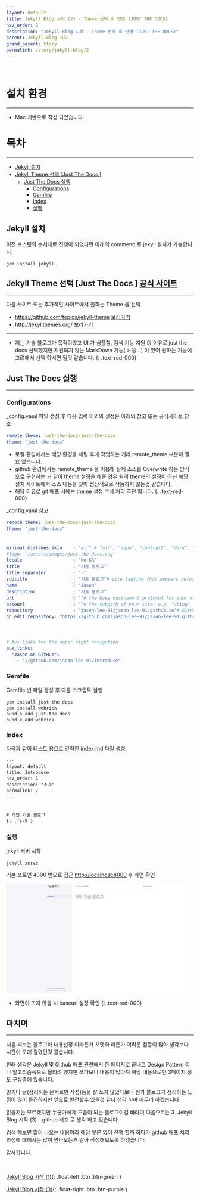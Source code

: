 ```yaml
---
layout: default
title: Jekyll Blog 시작 (2) - Theme 선택 후 반영 (JUST THE DOCS)
nav_order: 2
description: "Jekyll Blog 시작 - Theme 선택 후 반영 (JUST THE DOCS)"
parent: Jekyll Blog 시작
grand_parent: Story
permalink: /story/jekyll-blog/2
---
```


<br>

# 설치 환경

---
 - Mac 기반으로 작성 되었습니다.



# 목차

---
 - [Jekyll 설치](/story/jekyll-blog/2#jekyll-설치)
 - [Jekyll Theme 선택 [Just The Docs ]](/story/jekyll-blog/2#jekyll-theme-선택-just-the-docs--공식-사이트)
    - [Just The Docs 실행](/story/jekyll-blog/2#just-the-docs-실행)
        - [Configurations](/story/jekyll-blog/2#configurations)
        - [Gemfile](/story/jekyll-blog/2#gemfile)
        - [Index](/story/jekyll-blog/2#index)
        - [실행](/story/jekyll-blog/2#실행)



## Jekyll 설치
이전 포스팅의 순서대로 진행이 되었다면 아래의 commend 로 jekyll 설치가 가능합니다.
~~~shell
gem install jekyll
~~~

## Jekyll Theme 선택 [Just The Docs ] [공식 사이트](https://just-the-docs.github.io/just-the-docs/)

---
다음 사이트 또는 추가적인 사이트에서 원하는 Theme 을 선택
 - https://github.com/topics/jekyll-theme [보러가기](https://github.com/topics/jekyll-theme)
 - http://jekyllthemes.org/ [보러가기](http://jekyllthemes.org/)

---
 * 저는 기술 블로그가 목적이였고 UI 가 심플함, 검색 기능 지원 의 이유로 just the docs 선택했지만
지원되지 않는 MarkDown 기능( > 등 ..) 이 있어 원하는 기능에 고려해서 선택 하시면 될것 같습니다.
{: .text-red-000}

## Just The Docs 실행

---

### Configurations
_config.yaml 파일 생성 후 다음 입력 이외의 설정은 아래의 참고 또는 공식사이트 참조
~~~yaml
remote_theme: just-the-docs/just-the-docs
theme: "just-the-docs"                                                                                   ## 상단 git 링크
~~~
 * 로컬 환경에서는 해당 환경을 세팅 후에 작업하는 거라 remote_theme 부분이 필요 없습니다.
 * github 환경에서는 remote_theme 을 이용해 실제 소스를 Overwrite 하는 방식으로 구현하는 거 같아
 theme 설정을 해줄 경우 원격 theme의 설정이 아닌 해당 설치 사이트에서 소스 내용을 찾아 정상적으로
   작동하지 않는것 같습니다. 
 * 해당 이유로 git 배포 시에는 theme 설정 주석 처리 추천 합니다.
{: .text-red-000}
   
_config.yaml 참고
~~~yaml
remote_theme: just-the-docs/just-the-docs
theme: "just-the-docs"


minimal_mistakes_skin    : "air" # "air", "aqua", "contrast", "dark", "dirt", "neon", "mint", "plum", "sunrise"               ## 사이트 스킨
#logo: "/assets/images/just-the-docs.png"                                                                                      ## 사이트 로고
locale                   : "ko-KR"
title                    : "기술 블로그"
title_separator          : "-"
subtitle                 : "기술 블로그"# site tagline that appears below site title in masthead
name                     : "Jason"
description              : "기술 블로그"
url                      : ""# the base hostname & protocol for your site e.g. "https://mmistakes.github.io"
baseurl                  : ""# the subpath of your site, e.g. "/blog"
repository               : "jason-lee-91/jason-lee-91.github.io"# GitHub username/repo-name e.g. "mmistakes/minimal-mistakes"
gh_edit_repository: "https://github.com/jason-lee-91/jason-lee-91.github.io/" # the github URL for your repo



# Aux links for the upper right navigation
aux_links:
  "Jason on GitHub":
    - "//github.com/jason-lee-91/introduce"                                                                                      ## 상단 git 링크
~~~

### Gemfile
Gemfile 빈 파일 생성 후 다음 스크립트 실행

~~~shell
gem install just-the-docs
gem install webrick
bundle add just-the-docs
bundle add webrick
~~~

### Index
다음과 같이 테스트 용으로 간략한 index.md 파일 생성
~~~
---
layout: default
title: Introduce
nav_order: 1
description: "소개"
permalink: /
---


# 개인 기술 블로그
{: .fs-9 }
~~~

### 실행
jekyll 서버 시작
~~~shell
jekyll serve
~~~

기본 포트인 4000 번으로 접근 [http://localhost:4000](http://localhost:4000) 후 화면 확인

   
![Jekyll Start](/assets/images/story/jekyll/jekyll-start-img.png)

 * 화면이 뜨지 않을 시 baseurl 설정 확인
{: .text-red-000}


## 마치며

---
처음 써보는 블로그라 내용선정 이라든가 포맷화 라든가 어려운 점등이 많아 생각보다 시간이 오래 걸렸던것 같습니다.

원래 생각은 Jekyll 및 Github 배포 관련해서 한 페이지로 끝내고 Design Pattern 이나 알고리즘쪽으로
올리려 했지만 쓰다보니 내용이 많아져 해당 내용으로만 3페이지 정도 구상중에 있습니다.

일기나 글(정리하는 문서로만 작성)등을 잘 쓰지 않았다보니 뭔가 블로그가 정리하는 느낌이 많이 들긴하지만
앞으로 발전할수 있을것 같다 생각 하며 마무리 하겠습니다.

읽을지는 모르겠지만 누군가에게 도움이 되는 블로그이길 바라며 다음으로는 
3. Jekyll Blog 시작 (3) - github 배포 로 생각 하고 있습니다.

검색 해보면 많이 나오는 내용이라 해당 부분 없이 진행 할까 하다가 github 배포 처리 과정에 대해서는
많이 안나오는거 같아 작성해보도록 하겠습니다.

감사합니다.


<br>

[Jekyll Blog 시작 (1)](/story/jekyll-blog/1){: .float-left .btn .btn-green }

[Jekyll Blog 시작 (3)](/story/jekyll-blog/3){: .float-right .btn .btn-purple }


<br>
<br>
<br>